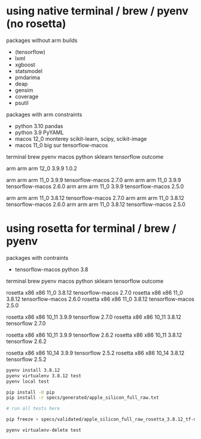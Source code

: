 
# using native terminal / brew / pyenv (no rosetta)

packages without arm builds
- (tensorflow)
- lxml
- xgboost
- statsmodel
- pmdarima
- deap
- gensim
- coverage
- psutil

packages with arm constraints
- python 3.10           pandas
- python 3.9            PyYAML
- macos 12_0 monterey   scikit-learn, scipy, scikit-image
- macos 11_0 big sur    tensorflow-macos

terminal    brew    pyenv   macos   python  sklearn     tensorflow                  outcome

arm         arm     arm     12_0    3.9.9   1.0.2

arm         arm     arm     11_0    3.9.9               tensorflow-macos  2.7.0
arm         arm     arm     11_0    3.9.9               tensorflow-macos  2.6.0
arm         arm     arm     11_0    3.9.9               tensorflow-macos  2.5.0

arm         arm     arm     11_0    3.8.12              tensorflow-macos  2.7.0
arm         arm     arm     11_0    3.8.12              tensorflow-macos  2.6.0
arm         arm     arm     11_0    3.8.12              tensorflow-macos  2.5.0

# using rosetta for terminal / brew / pyenv

packages with contraints
- tensorflow-macos      python 3.8

terminal    brew    pyenv   macos   python  sklearn     tensorflow                  outcome

rosetta     x86     x86     11_0    3.8.12              tensorflow-macos  2.7.0
rosetta     x86     x86     11_0    3.8.12              tensorflow-macos  2.6.0
rosetta     x86     x86     11_0    3.8.12              tensorflow-macos  2.5.0

rosetta     x86     x86     10_11   3.9.9               tensorflow        2.7.0
rosetta     x86     x86     10_11   3.8.12              tensorflow        2.7.0

rosetta     x86     x86     10_11   3.9.9               tensorflow        2.6.2
rosetta     x86     x86     10_11   3.8.12              tensorflow        2.6.2

rosetta     x86     x86     10_14   3.9.9               tensorflow        2.5.2
rosetta     x86     x86     10_14   3.8.12              tensorflow        2.5.2

``` bash
pyenv install 3.8.12
pyenv virtualenv 3.8.12 test
pyenv local test

pip install -U pip
pip install -r specs/generated/apple_silicon_full_raw.txt

# run all tests here

pip freeze > specs/validated/apple_silicon_full_raw_rosetta_3.8.12_tf-macos_no_fbprophet.txt

pyenv virtualenv-delete test
```
